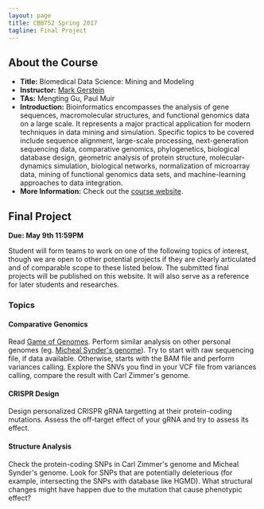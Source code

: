 ```yaml
---
layout: page
title: CBB752 Spring 2017
tagline: Final Project
---
```


About the Course
------------------
- **Title:** Biomedical Data Science: Mining and Modeling
- **Instructor:** [Mark Gerstein](<http://www.gersteinlab.org>)
- **TAs:** Mengting Gu, Paul Muir
- **Introduction:** Bioinformatics encompasses the analysis of gene sequences,
    macromolecular structures, and functional genomics data on a large scale. It
    represents a major practical application for modern techniques in data
    mining and simulation. Specific topics to be covered include sequence
    alignment, large-scale processing, next-generation sequencing data,
    comparative genomics, phylogenetics, biological database design, geometric
    analysis of protein structure, molecular-dynamics simulation, biological
    networks, normalization of microarray data, mining of functional genomics
    data sets, and machine-learning approaches to data integration.
- **More Information:** Check out the [course website](<http://cbb752b17.gersteinlab.org>).

Final Project
-----------------------

**Due: May 9th 11:59PM**

Student will form teams to work on one of the following topics of interest, though we are open to other potential projects if they are clearly articulated and of comparable scope to these listed below. The submitted final projects will be published on this website. It will also serve as a reference for later students and researches.

### Topics

#### Comparative Genomics
Read [Game of Genomes](https://www.statnews.com/feature/game-of-genomes/season-one/). Perform similar analysis on other personal genomes (eg. [Micheal Synder's genome](https://www.ncbi.nlm.nih.gov/pubmed/22424236)). Try to start with raw sequencing file, if data available. Otherwise, starts with the BAM file and perform variances calling. Explore the SNVs you find in your VCF file from variances calling, compare the result with Carl Zimmer's genome.


#### CRISPR Design
Design personalized CRISPR gRNA targetting at their protein-coding mutations. Assess the off-target effect of your gRNA and try to assess its effect.

#### Structure Analysis
Check the protein-coding SNPs in Carl Zimmer's genome and Micheal Synder's genome. Look for SNPs that are potentially deleterious (for example, intersecting the SNPs with database like HGMD). What structural changes might have happen due to the mutation that cause phenotypic effect? 







    
